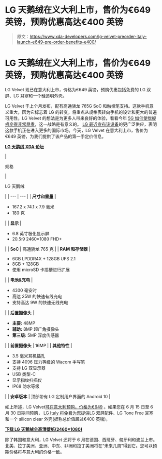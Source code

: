 # LG 天鹅绒在义大利上市，售价为€649 英镑，预购优惠高达€400 英镑

> 原文：<https://www.xda-developers.com/lg-velvet-preorder-italy-launch-e649-pre-order-benefits-e400/>

# LG 天鹅绒在义大利上市，售价为€649 英镑，预购优惠高达€400 英镑

LG Velvet 现已在意大利上市，价格为€649 英镑，预购优惠包括免费的 LG 双屏、LG 耳塞和一个硅透明外壳。

LG Velvet 于上个月发布，配有高通骁龙 765G SoC 和触控笔支持。这款手机意义重大，因为它标志着 LG 的转变，将重点从规格表转向手机的设计和更大的普遍可用性。LG Velvet 的想法是为更多人带来良好的体验，看看今年 [5G 如何使旗舰机变得非常昂贵](https://www.xda-developers.com/5g-push-unintentionally-killed-flagship-killer-this-year/)，这一战略是有意义的。 [LG 最近宣布该设备](https://www.xda-developers.com/lg-velvet-europe-north-america-other-regions-soon/)的更广泛供应，表明这款手机正在进入更多的国际市场。今天，LG Velvet 在意大利上市，售价为€649 英镑，为我们提供了该产品的第一手定价信息。

**[LG 天鹅绒 XDA 论坛](https://forum.xda-developers.com/lg-velvet)**

| 

规格

 | 

LG 天鹅绒

 |
| --- | --- |
| **尺寸和重量** | 

*   167.2 x 74.1 x 7.9 毫米
*   180 克

 |
| **显示** | 

*   6.8 英寸极化显示屏
*   20.5:9 2460×1080 FHD+

 |
| **SoC** | 高通骁龙 765 克 |
| **RAM 和存储器** | 

*   6GB LPDDR4X + 128GB UFS 2.1
*   8GB + 128GB
*   使用 microSD 卡插槽进行扩展

 |
| **电池&充电** | 

*   4300 毫安时
*   高达 25W 的快速有线充电
*   支持高达 9W 的快速无线充电

 |
| **后置摄像头** | 

*   **主要:** 48MP
*   **辅助:** 8MP 超广角摄像头
*   **第三级:** 5MP 深度传感器

 |
| **前置摄像头** | 16MP |
| **其他特性** | 

*   3.5 毫米耳机插孔
*   支持 4096 压力等级的 Wacom 手写笔
*   支持 LG 双显示器
*   USB 类型-C
*   显示指纹扫描仪
*   IP68 防水等级

 |
| **安卓版本** | 顶部带有 LG 定制用户界面的 Android 10 |

如上所述，LG Velvet[可在意大利预购，价格为€649](https://shop.lg.com/it/it-lmg900em-avdiay) 。如果您在 6 月 15 日至 6 月 30 日期间预购， [LG Italy 将免费为您提供](https://www.lg.com/it/promotions/scegli-lg-velvet)LG 双屏配件、LG Tone Free 耳塞和一个 silicon clear 外壳(据称总价值超过€400 英镑)。

**[下载 LG 天鹅绒全高清壁纸(2460×1080)](https://www.xda-developers.com/download-the-lg-velvet-wallpapers-in-full-hd-2460x1080/)**

除了韩国和意大利，LG Velvet 还将于 6 月在德国、西班牙、匈牙利和波兰上市。北美、拉丁美洲、亚洲、中东、非洲和拉丁美洲将在“未来几周”得到它。您可以预期价格将与意大利的价格一致。